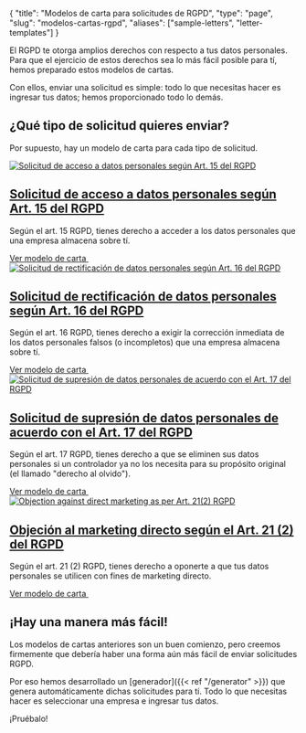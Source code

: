{
	"title": "Modelos de carta para solicitudes de RGPD",
	"type": "page",
    "slug": "modelos-cartas-rgpd",
	"aliases": ["sample-letters", "letter-templates"]
}

El RGPD te otorga amplios derechos con respecto a tus datos personales. Para que el ejercicio de estos derechos sea lo más fácil posible para tí, hemos preparado estos modelos de cartas.

Con ellos, enviar una solicitud es simple: todo lo que necesitas hacer es ingresar tus datos; hemos proporcionado todo lo demás.

## ¿Qué tipo de solicitud quieres enviar?

Por supuesto, hay un modelo de carta para cada tipo de solicitud.

<article class="list-article icon-list-article">
    <div class="col25 article-featured-image"><a href="/blog/modelo-carta-solicitud-acceso-rgpd/"><img class="image" src="/card-icons/view.svg" alt="Solicitud de acceso a datos personales según Art. 15 del RGPD"></a></div>
    <div class="padded col75">
        <a href="/blog/modelo-carta-solicitud-acceso-rgpd/"><h1>Solicitud de acceso a datos personales según Art. 15 del RGPD</h1></a>
        <p class="description">
            Según el art. 15 RGPD, tienes derecho a acceder a los datos personales que una empresa almacena sobre tí.
        </p>
    </div>
    <div class="clearfix"></div>
    <a class="button button-primary read-more-button" href="/blog/modelo-carta-solicitud-acceso-rgpd/">Ver modelo de carta&nbsp;<span class="icon icon-arrow-right"></span></a>
</article>

<article class="list-article icon-list-article">
    <div class="col25 article-featured-image"><a href="/blog/modelo-carta-solicitud-rectificacion-rgpd"><img class="image" src="/card-icons/edit.svg" alt="Solicitud de rectificación de datos personales según Art. 16 del RGPD"></a></div>
    <div class="padded col75">
        <a href="/blog/modelo-carta-solicitud-rectificacion-rgpd"><h1>Solicitud de rectificación de datos personales según Art. 16 del RGPD</h1></a>
        <p class="description">
            Según el art. 16 RGPD, tienes derecho a exigir la corrección inmediata de los datos personales falsos (o incompletos) que una empresa almacena sobre tí.
        </p>
    </div>
    <div class="clearfix"></div>
    <a class="button button-primary read-more-button" href="/blog/modelo-carta-solicitud-rectificacion-rgpd">Ver modelo de carta&nbsp;<span class="icon icon-arrow-right"></span></a>
</article>

<article class="list-article icon-list-article">
    <div class="col25 article-featured-image"><a href="/blog/modelo-carta-solicitud-supresion-rgpd/"><img class="image" src="/card-icons/erase.svg" alt="Solicitud de supresión de datos personales de acuerdo con el Art. 17 del RGPD"></a></div>
    <div class="padded col75">
        <a href="/blog/modelo-carta-solicitud-supresion-rgpd/"><h1>Solicitud de supresión de datos personales de acuerdo con el Art. 17 del RGPD</h1></a>
        <p class="description">
            Según el art. 17 RGPD, tienes derecho a que se eliminen sus datos personales si un controlador ya no los necesita para su propósito original (el llamado "derecho al olvido").
        </p>
    </div>
    <div class="clearfix"></div>
    <a class="button button-primary read-more-button" href="/blog/modelo-carta-solicitud-supresion-rgpd/">Ver modelo de carta&nbsp;<span class="icon icon-arrow-right"></span></a>
</article>

<article class="list-article icon-list-article">
    <div class="col25 article-featured-image"><a href="/blog/modelo-carta-objecion-marketing-directo-rgpd/"><img class="image" src="/card-icons/warning.svg" alt="Objection against direct marketing as per Art. 21(2) RGPD"></a></div>
    <div class="padded col75">
        <a href="/blog/modelo-carta-objecion-marketing-directo-rgpd/"><h1>Objeción al marketing directo según el Art. 21 (2) del RGPD</h1></a>
        <p class="description">
           Según el art. 21 (2) RGPD, tienes derecho a oponerte a que tus datos personales se utilicen con fines de marketing directo.
        </p>
    </div>
    <div class="clearfix"></div>
    <a class="button button-primary read-more-button" href="/blog/modelo-carta-objecion-marketing-directo-rgpd/">Ver modelo de carta&nbsp;<span class="icon icon-arrow-right"></span></a>
</article>

## ¡Hay una manera más fácil!

Los modelos de cartas anteriores son un buen comienzo, pero creemos firmemente que debería haber una forma aún más fácil de enviar solicitudes RGPD.

Por eso hemos desarrollado un [generador]({{< ref "/generator" >}}) que genera automáticamente dichas solicitudes para tí. Todo lo que necesitas hacer es seleccionar una empresa e ingresar tus datos.

¡Pruébalo!
